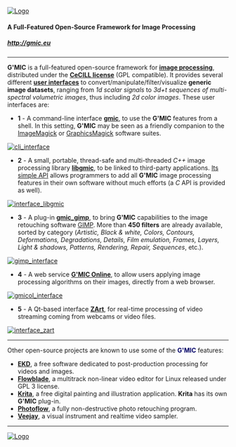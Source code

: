 <a href="http://gmic.eu">![Logo](http://gmic.eu/img/logo4.jpg)</a>

#### A Full-Featured Open-Source Framework for Image Processing
##### http://gmic.eu

-----------------------

**G'MIC** is a full-featured open-source framework for **[image processing](https://en.wikipedia.org/wiki/Image_processing)**, distributed under the
**[CeCILL license](http://www.cecill.info/licences/Licence_CeCILL_V2.1-en.html)** (GPL compatible).
It provides several different **[user interfaces](https://en.wikipedia.org/wiki/User_interface)** to convert/manipulate/filter/visualize **generic image datasets**,
ranging from _1d scalar signals_ to _3d+t sequences of multi-spectral volumetric images_, thus including _2d color images_.
These user interfaces are:

- **1** - A command-line interface **[gmic](http://gmic.eu/tutorial/basics.shtml)**, to use the **G'MIC** features from a shell. In this setting, **G'MIC** may be seen as a friendly
companion to the [ImageMagick](http://www.imagemagick.org) or [GraphicsMagick](http://www.graphicsmagick.org) software suites.

<a href="http://gmic.eu/img/gmic_cli.jpg">![cli_interface](http://gmic.eu/img/gmic_cli_thumb.jpg)<a>

- **2** - A small, portable, thread-safe and multi-threaded _C++_ image processing library **[libgmic](http://gmic.eu/libgmic.shtml)**, to be linked to third-party applications.
[Its simple API](http://gmic.eu/libgmic.shtml) allows programmers to add all **G'MIC** image processing features in their own software without much efforts (a _C_ API is provided as well).

<a href="http://gmic.eu/img/gmic_libgmic.jpg">![interface_libgmic](http://gmic.eu/img/gmic_libgmic_thumb.jpg)</a>

- **3** - A plug-in **[gmic_gimp](http://gmic.eu/gimp.shtml)**, to bring **G'MIC** capabilities to the image retouching software [GIMP](http://www.gimp.org).
More than **450 filters** are already available, sorted by category (_Artistic, Black &amp; white, Colors, Contours, Deformations, Degradations, Details, Film emulation, Frames, Layers,
Light &amp; shadows, Patterns, Rendering, Repair, Sequences_, etc.).

<a href="http://gmic.eu/img/gmic_gimp.jpg">![gimp_interface](http://gmic.eu/img/gmic_gimp_thumb.jpg)</a>

- **4** - A web service **[G'MIC Online](http://gmicol.greyc.fr)**, to allow users applying image processing algorithms on their images, directly from a web browser.

<a href="http://gmic.eu/img/gmic_gmicol.jpg">![gmicol_interface](http://gmic.eu/img/gmic_gmicol_thumb.jpg)</a>

- **5** - A Qt-based interface **[ZArt](https://www.youtube.com/watch?v=k1l3RdvwHeM)**, for real-time processing of video streaming coming from webcams or video files.

<a href="http://gmic.eu/img/gmic_zart.jpg">![interface_zart](http://gmic.eu/img/gmic_zart_thumb.jpg)</a>

-----------------------

Other open-source projects are known to use some of the <b><font color="#000066">G'MIC</font></b> features:

- **[EKD](http://ekd.tuxfamily.org)**, a free software dedicated to post-production processing for videos and images.
- **[Flowblade](https://github.com/jliljebl/flowblade)**, a multitrack non-linear video editor for Linux released under GPL 3 license.
- **[Krita](https://www.krita.org)**, a free digital painting and illustration application. **Krita** has its own **G'MIC** plug-in.
- **[Photoflow](http://aferrero2707.github.io/PhotoFlow/)**, a fully non-destructive photo retouching program.
- **[Veejay](http://veejayhq.net/)**, a visual instrument and realtime video sampler.

-----------------------

<a href="http://gmic.eu">![Logo](http://gmic.eu/img/logos2.jpg)</a>